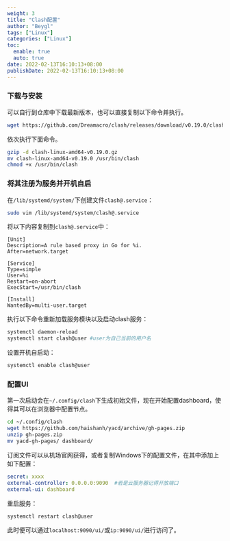 ```yaml
---
weight: 3
title: "Clash配置"
author: "Beygl"
tags: ["Linux"]
categories: ["Linux"]
toc:
  enable: true
  auto: true
date: 2022-02-13T16:10:13+08:00
publishDate: 2022-02-13T16:10:13+08:00
---
```


### 下载与安装
可以自行到仓库中下载最新版本，也可以直接复制以下命令并执行。
```bash
wget https://github.com/Dreamacro/clash/releases/download/v0.19.0/clash-linux-amd64-v0.19.0.gz
```
依次执行下面命令。
```bash
gzip -d clash-linux-amd64-v0.19.0.gz
mv clash-linux-amd64-v0.19.0 /usr/bin/clash
chmod +x /usr/bin/clash
```

### 将其注册为服务并开机自启
在`/lib/systemd/system/`下创建文件`clash@.service`：
```bash
sudo vim /lib/systemd/system/clash@.service
```

将以下内容复制到`clash@.service`中：
```
[Unit]
Description=A rule based proxy in Go for %i.
After=network.target

[Service]
Type=simple
User=%i
Restart=on-abort
ExecStart=/usr/bin/clash

[Install]
WantedBy=multi-user.target
```

执行以下命令重新加载服务模块以及启动clash服务：
```bash
systemctl daemon-reload
systemctl start clash@user #user为自己当前的用户名
```

设置开机自启动：
```bash
systemctl enable clash@user
```

### 配置UI
第一次启动会在`~/.config/clash`下生成初始文件，现在开始配置dashboard，使得其可以在浏览器中配置节点。

```bash
cd ~/.config/clash
wget https://github.com/haishanh/yacd/archive/gh-pages.zip
unzip gh-pages.zip
mv yacd-gh-pages/ dashboard/
```

订阅文件可以从机场官网获得，或者复制Windows下的配置文件，在其中添加上如下配置：
```yaml
secret: xxxx
external-controller: 0.0.0.0:9090  #若是云服务器记得开放端口
external-ui: dashboard
```

重启服务：
```bash
systemctl restart clash@user
```

此时便可以通过`localhost:9090/ui/`或`ip:9090/ui/`进行访问了。